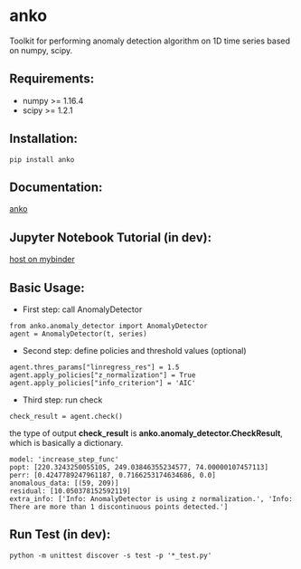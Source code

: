 # anko
Toolkit for performing anomaly detection algorithm on 1D time series based on numpy, scipy.

## Requirements:
* numpy >= 1.16.4
* scipy >= 1.2.1

## Installation:
```
pip install anko
```

## Documentation:
[anko](https://tanlin2013.github.io/anko/html/index.html)

## Jupyter Notebook Tutorial (in dev):
[host on mybinder](https://mybinder.org/v2/gh/tanlin2013/anko/master?filepath=anko_tutorial.ipynb)

## Basic Usage:
* First step: 
    call AnomalyDetector
```
from anko.anomaly_detector import AnomalyDetector
agent = AnomalyDetector(t, series)
```
* Second step: 
    define policies and threshold values (optional)
```
agent.thres_params["linregress_res"] = 1.5
agent.apply_policies["z_normalization"] = True
agent.apply_policies["info_criterion"] = 'AIC'
```
* Third step: 
    run check
```
check_result = agent.check()
```
the type of output **check_result** is **anko.anomaly_detector.CheckResult**, which is basically a dictionary.
```
model: 'increase_step_func'
popt: [220.3243250055105, 249.03846355234577, 74.00000107457113]
perr: [0.4247789247961187, 0.7166253174634686, 0.0]
anomalous_data: [(59, 209)]
residual: [10.050378152592119]
extra_info: ['Info: AnomalyDetector is using z normalization.', 'Info: There are more than 1 discontinuous points detected.']        
``` 

## Run Test (in dev):
```
python -m unittest discover -s test -p '*_test.py'
```